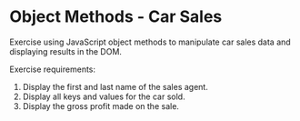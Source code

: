 # Object Methods - Car Sales

Exercise using JavaScript object methods to manipulate car sales data and displaying results in the DOM.

Exercise requirements:
1. Display the first and last name of the sales agent.
2. Display all keys and values for the car sold.
3. Display the gross profit made on the sale.